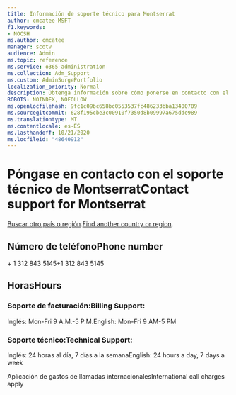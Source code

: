 ```yaml
---
title: Información de soporte técnico para Montserrat
author: cmcatee-MSFT
f1.keywords:
- NOCSH
ms.author: cmcatee
manager: scotv
audience: Admin
ms.topic: reference
ms.service: o365-administration
ms.collection: Adm_Support
ms.custom: AdminSurgePortfolio
localization_priority: Normal
description: Obtenga información sobre cómo ponerse en contacto con el soporte técnico de su país o región.
ROBOTS: NOINDEX, NOFOLLOW
ms.openlocfilehash: 9fc1c09bc658bc0553537fc486233bba13400709
ms.sourcegitcommit: 628f195cbe3c00910f7350d8b09997a675dde989
ms.translationtype: MT
ms.contentlocale: es-ES
ms.lasthandoff: 10/21/2020
ms.locfileid: "48640912"
---
```

# <a name="contact-support-for-montserrat"></a><span data-ttu-id="714bf-103">Póngase en contacto con el soporte técnico de Montserrat</span><span class="sxs-lookup"><span data-stu-id="714bf-103">Contact support for Montserrat</span></span>

<span data-ttu-id="714bf-104">[Buscar otro país o región](../contact-support-for-business-products.md).</span><span class="sxs-lookup"><span data-stu-id="714bf-104">[Find another country or region](../contact-support-for-business-products.md).</span></span>

## <a name="phone-number"></a><span data-ttu-id="714bf-105">Número de teléfono</span><span class="sxs-lookup"><span data-stu-id="714bf-105">Phone number</span></span>
<span data-ttu-id="714bf-106">+ 1 312 843 5145</span><span class="sxs-lookup"><span data-stu-id="714bf-106">+1 312 843 5145</span></span>

## <a name="hours"></a><span data-ttu-id="714bf-107">Horas</span><span class="sxs-lookup"><span data-stu-id="714bf-107">Hours</span></span>
### <a name="billing-support"></a><span data-ttu-id="714bf-108">Soporte de facturación:</span><span class="sxs-lookup"><span data-stu-id="714bf-108">Billing Support:</span></span>

<span data-ttu-id="714bf-109">Inglés: Mon-Fri 9 A.M.-5 P.M.</span><span class="sxs-lookup"><span data-stu-id="714bf-109">English: Mon-Fri 9 AM-5 PM</span></span>

### <a name="technical-support"></a><span data-ttu-id="714bf-110">Soporte técnico:</span><span class="sxs-lookup"><span data-stu-id="714bf-110">Technical Support:</span></span>

<span data-ttu-id="714bf-111">Inglés: 24 horas al día, 7 días a la semana</span><span class="sxs-lookup"><span data-stu-id="714bf-111">English: 24 hours a day, 7 days a week</span></span>

<span data-ttu-id="714bf-112">Aplicación de gastos de llamadas internacionales</span><span class="sxs-lookup"><span data-stu-id="714bf-112">International call charges apply</span></span>
